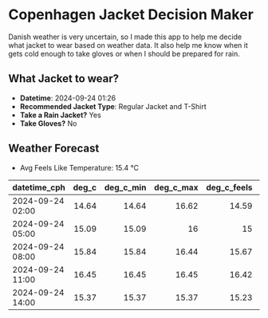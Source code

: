 
# Copenhagen Jacket Decision Maker

Danish weather is very uncertain, so I made this app to help me decide what jacket to wear based on weather data. 
It also help me know when it gets cold enough to take gloves or when I should be prepared for rain.

## What Jacket to wear?

- **Datetime**: 2024-09-24 01:26
- **Recommended Jacket Type**: Regular Jacket and T-Shirt
- **Take a Rain Jacket?** Yes
- **Take Gloves?** No

## Weather Forecast
- Avg Feels Like Temperature: 15.4 °C

| datetime_cph     |   deg_c |   deg_c_min |   deg_c_max |   deg_c_feels | weather   | wind   | rain   |
|:-----------------|--------:|------------:|------------:|--------------:|:----------|:-------|:-------|
| 2024-09-24 02:00 |   14.64 |       14.64 |       16.62 |         14.59 | Clouds    | Low    | None   |
| 2024-09-24 05:00 |   15.09 |       15.09 |       16    |         15    | Clouds    | Low    | None   |
| 2024-09-24 08:00 |   15.84 |       15.84 |       16.44 |         15.67 | Rain      | Low    | Low    |
| 2024-09-24 11:00 |   16.45 |       16.45 |       16.45 |         16.42 | Rain      | Low    | Low    |
| 2024-09-24 14:00 |   15.37 |       15.37 |       15.37 |         15.23 | Rain      | Low    | Low    |
        